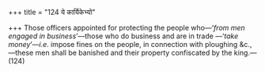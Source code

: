 +++
title = "124 ये कार्यिकेभ्यो"

+++
Those officers appointed for protecting the people who—‘*from men
engaged in business*’—those who do business and are in trade —‘*take
money*’—*i.e*. impose fines on the people, in connection with ploughing
&c.,—these men shall be banished and their property confiscated by the
king.—(124)


